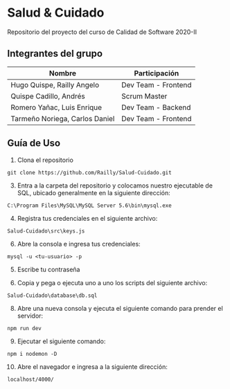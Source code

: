 # Salud & Cuidado
Repositorio del proyecto del curso de Calidad de Software 2020-II

## **Integrantes del grupo**

| Nombre | Participación|
|--|--|
| Hugo Quispe, Railly Angelo | Dev Team - Frontend|
| Quispe Cadillo, Andrés | Scrum Master |
| Romero Yañac, Luis Enrique | Dev Team - Backend|
| Tarmeño Noriega, Carlos Daniel | Dev Team - Frontend|

## **Guía de Uso**

 1. Clona el repositorio
 
 `git clone https://github.com/Railly/Salud-Cuidado.git`
 
 3. Entra a la carpeta del repositorio y colocamos nuestro ejecutable de SQL, ubicado generalmente en la siguiente dirección:
 
 `C:\Program Files\MySQL\MySQL Server 5.6\bin\mysql.exe`
 
 4. Registra tus credenciales en el siguiente archivo:
 
 `Salud-Cuidado\src\keys.js`
 
 6. Abre la consola e ingresa tus credenciales:

`mysql -u <tu-usuario> -p`

5. Escribe tu contraseña

6. Copia y pega o ejecuta uno a uno los scripts del siguiente archivo:

`Salud-Cuidado\database\db.sql`

8. Abre una nueva consola y ejecuta el siguiente comando para prender el servidor:

`npm run dev`

9. Ejecutar el siguiente comando:

`npm i nodemon -D`

10. Abre el navegador e ingresa a la siguiente dirección:

`localhost/4000/` 

